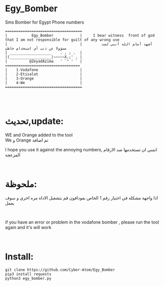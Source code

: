 # Egy_Bomber
Sms Bomber for Egypt Phone numbers
```
===================================
|           Egy_Bomber            |     I bear witness  front of god that I am not responsible for guilt of any wrong use
|                                 |         أشهد أمام الله أنني لست مسؤولا عن ذنب أي استخدام خاطئ
| ___________________    . , ; .  | 
|(___________________|~~~~~X.;' . |
|          @ZeyadAzima   ' `" ' ` |       
==================================
|    1-Vodafone                   |
|    2-Etisalat                   |
|    3-Orange                     |
|    4-We                         |
===================================
```
<br>
<br>
<h1>تحديث,update:</h1>
WE and Orange added to the tool
<br>
We و Orange تم اضافة
<br>
<p>I hope you use it against the annoying numbers,
  اتمني ان تستخدمها ضد الارقام المزعجة
  </p>
<br>
<h1>ملحوظة:</h1>
<p> اذا واجهة مشكلة في اختيار رقم 1 الخاص بفودافون قم بتشغيل الاداة مره اخري و سوف يعمل</p>
<br>
<p>if you have an error or problem in the vodafone bomber , please run the tool again and it's will work</p>
<br>

# Install:

```
git clone https://github.com/Cyber-Atom/Egy_Bomber
pip3 install requests
python3 egy_bomber.py
```
